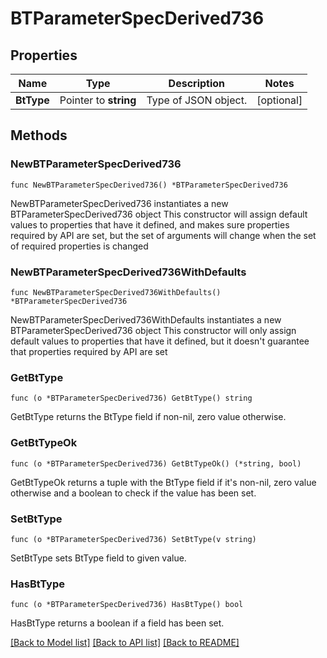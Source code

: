 # BTParameterSpecDerived736

## Properties

Name | Type | Description | Notes
------------ | ------------- | ------------- | -------------
**BtType** | Pointer to **string** | Type of JSON object. | [optional] 

## Methods

### NewBTParameterSpecDerived736

`func NewBTParameterSpecDerived736() *BTParameterSpecDerived736`

NewBTParameterSpecDerived736 instantiates a new BTParameterSpecDerived736 object
This constructor will assign default values to properties that have it defined,
and makes sure properties required by API are set, but the set of arguments
will change when the set of required properties is changed

### NewBTParameterSpecDerived736WithDefaults

`func NewBTParameterSpecDerived736WithDefaults() *BTParameterSpecDerived736`

NewBTParameterSpecDerived736WithDefaults instantiates a new BTParameterSpecDerived736 object
This constructor will only assign default values to properties that have it defined,
but it doesn't guarantee that properties required by API are set

### GetBtType

`func (o *BTParameterSpecDerived736) GetBtType() string`

GetBtType returns the BtType field if non-nil, zero value otherwise.

### GetBtTypeOk

`func (o *BTParameterSpecDerived736) GetBtTypeOk() (*string, bool)`

GetBtTypeOk returns a tuple with the BtType field if it's non-nil, zero value otherwise
and a boolean to check if the value has been set.

### SetBtType

`func (o *BTParameterSpecDerived736) SetBtType(v string)`

SetBtType sets BtType field to given value.

### HasBtType

`func (o *BTParameterSpecDerived736) HasBtType() bool`

HasBtType returns a boolean if a field has been set.


[[Back to Model list]](../README.md#documentation-for-models) [[Back to API list]](../README.md#documentation-for-api-endpoints) [[Back to README]](../README.md)


